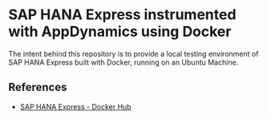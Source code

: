 # SAP HANA Express instrumented with AppDynamics using Docker

The intent behind this repository is to provide a local testing environment of SAP HANA Express built with Docker, running on an Ubuntu Machine.

## References

- [SAP HANA Express - Docker Hub](https://hub.docker.com/_/sap-hana-express-edition)
